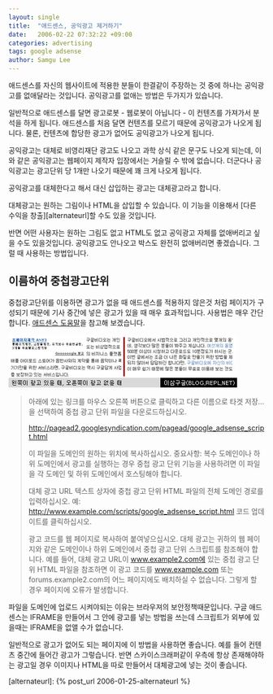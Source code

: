```yaml
---
layout: single
title:  "애드센스, 공익광고 제거하기"
date:   2006-02-22 07:32:22 +09:00
categories: advertising
tags: google adsense
author: Samgu Lee
---
```

애드센스를 자신의 웹사이트에 적용한 분들이 한결같이 주장하는 것 중에 하나는 공익광고를 없애달라는 것입니다. 공익광고를 없애는 방법은 두가지가 있습니다.

일반적으로 애드센스를 달면 광고로봇 - 웹로봇이 아닙니다 - 이 컨텐츠를 가져가서 분석을 하게 됩니다. 애드센스를 처음 달면 컨텐츠를 모르기 때문에 공익광고가 나오게 됩니다. 물론, 컨텐츠에 합당한 광고가 없어도 공익광고가 나오게 됩니다.

공익광고는 대체로 비영리재단 광고도 나오고 과학 상식 같은 문구도 나오게 되는데, 이와 같은 공익광고는 웹페이지 제작자 입장에서는 거슬릴 수 밖에 없습니다. 더군다나 공익광고는 광고단위 당 1개만 나오기 때문에 꽤 크게 나오게 됩니다.

공익광고를 대체한다고 해서 대신 삽입하는 광고는 대체광고라고 합니다.

대체광고는 원하는 그림이나 HTML을 삽입할 수 있습니다. 이 기능을 이용해서 [다른 수익을 창출][alternateurl]할 수도 있을 것입니다.

반면 어떤 사용자는 원하는 그림도 없고 HTML도 없고 공익광고 자체를 없애버리고 싶을 수도 있을것입니다. 공익광고도 안나오고 박스도 완전히 없애버리면 좋겠습니다. 그럴 때 사용하는 방법입니다.

## 이름하여 중첩광고단위

중첩광고단위를 이용하면 광고가 없을 때 애드센스를 적용하지 않은것 처럼 페이지가 구성되기 때문에 기사 중간에 넣은 광고가 있을 때 매우 효과적입니다. 사용법은 매우 간단합니다. [애드센스 도움말](https://www.google.com/support/adsense/bin/answer.py?answer=10527)을 참고해 보겠습니다.

![공익광고를 완전히 없앤 그림](/assets/no_more_PSAs.jpg)

> 아래에 있는 링크를 마우스 오른쪽 버튼으로 클릭하고 다른 이름으로 타겟 저장...을 선택하여 중첩 광고 단위 파일을 다운로드하십시오.
> 
> http://pagead2.googlesyndication.com/pagead/google_adsense_script.html
> 
> 이 파일을 도메인의 원하는 위치에 복사하십시오. 중요사항: 복수 도메인이나 하위 도메인에서 광고를 실행하는 경우 중첩 광고 단위 기능을 사용하려면 이 파일을 각 도메인 및 하위 도메인에서 호스팅해야 합니다.
> 
> 대체 광고 URL 텍스트 상자에 중첩 광고 단위 HTML 파일의 전체 도메인 경로를 입력하십시오. 예: http://www.example.com/scripts/google_adsense_script.html 코드 업데이트를 클릭하십시오.
> 
> 광고 코드를 웹 페이지로 복사하여 붙여넣으십시오. 대체 광고는 귀하의 웹 페이지와 같은 도메인이나 하위 도메인에서 중첩 광고 단위 스크립트를 참조해야 합니다. 예를 들어, 대체 광고 URL이 www.example2.com에 있는 중첩 광고 단위 HTML 파일을 참조하면 이 광고 코드를 www.example.com 또는 forums.example2.com의 어느 페이지에도 배치하실 수 없습니다. 그렇게 할 경우 페이지에 오류가 발생합니다.

파일을 도메인에 업로드 시켜야되는 이유는 브라우져의 보안정책때문입니다. 구글 애드센스는 IFRAME을 만들어서 그 안에 광고를 넣는 방법을 쓰는데 스크립트가 외부에 있을때는 IFRAME을 없앨 수가 없습니다.

일반적으로 광고가 없어도 되는 페이지에 이 방법을 사용하면 좋습니다. 예를 들어 컨텐츠 중간에 들어간 광고가 그렇습니다. 반면 스카이스크래퍼같이 우측에 항상 존재해야하는 광고일 경우 이미지나 HTML을 따로 만들어서 대체광고에 넣는 것이 좋습니다.

[alternateurl]: {% post_url 2006-01-25-alternateurl %}